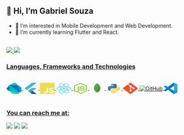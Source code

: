 ## 👋 Hi, I’m Gabriel Souza
- 👀 I’m interested in Mobile Development and Web Development.
- 🌱 I’m currently learning Flutter and React.
<br></br>
<div>
  <a href="https://github.com/gsouza97">
  <img height="180em" src="https://github-readme-stats.vercel.app/api?username=gsouza97&show_icons=true&theme=dark&include_all_commits=true&count_private=true"/>
  <img height="180em" src="https://github-readme-stats.vercel.app/api/top-langs/?username=gsouza97&layout=compact&langs_count=10&theme=dark"/>
</div>
  
### Languages, Frameworks and Technologies
<div style="display: inline_block"><br>
  <img align="center" alt="Dart" height="30" width="40" src="https://raw.githubusercontent.com/devicons/devicon/master/icons/dart/dart-original.svg">
  <img align="center" alt="Flutter" height="30" width="40" src="https://raw.githubusercontent.com/devicons/devicon/master/icons/flutter/flutter-original.svg">
  <img align="center" alt="Js" height="30" width="40" src="https://raw.githubusercontent.com/devicons/devicon/master/icons/javascript/javascript-plain.svg">
  <img align="center" alt="React" height="30" width="40" src="https://raw.githubusercontent.com/devicons/devicon/master/icons/react/react-original.svg">
  <img align="center" alt="Node" height="30" width="40" src="https://raw.githubusercontent.com/devicons/devicon/master/icons/nodejs/nodejs-original.svg">
  <img align="center" alt="MongoDB" height="30" width="40" src="https://raw.githubusercontent.com/devicons/devicon/master/icons/mongodb/mongodb-original.svg">
  <img align="center" alt="Python" height="30" width="40" src="https://raw.githubusercontent.com/devicons/devicon/master/icons/python/python-original.svg">
  <img align="center" alt="Git" height="30" width="40" src="https://raw.githubusercontent.com/devicons/devicon/master/icons/git/git-original.svg">
  <img align="center" alt="GitHub" height="30" width="40" src="https://github.githubassets.com/images/modules/logos_page/GitHub-Mark.png">
  <img align="center" alt="VSCode" height="30" width="35" src="https://raw.githubusercontent.com/github/explore/80688e429a7d4ef2fca1e82350fe8e3517d3494d/topics/visual-studio-code/visual-studio-code.png">
</div>
<br>

### You can reach me at:
  <div>
  <a href="https://www.linkedin.com/in/gabrielsouza007/" target="_blank"><img src="https://img.shields.io/badge/-LinkedIn-%230077B5?style=for-the-badge&logo=linkedin&logoColor=white" target="_blank"></a>
  <a href="https://instagram.com/binhosouza" target="_blank"><img src="https://img.shields.io/badge/-Instagram-%23E4405F?style=for-the-badge&logo=instagram&logoColor=white" target="_blank"></a>
  <a href = "mailto: gabrielss_@outlook.com"><img src="https://img.shields.io/badge/-Email-%23EA4335?style=for-the-badge&logo=email&logoColor=white" target="_blank"></a>
</div>
<!---
gsouza97/gsouza97 is a ✨ special ✨ repository because its `README.md` (this file) appears on your GitHub profile.
You can click the Preview link to take a look at your changes.
--->
